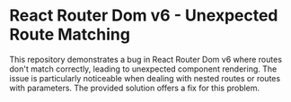 # React Router Dom v6 - Unexpected Route Matching

This repository demonstrates a bug in React Router Dom v6 where routes don't match correctly, leading to unexpected component rendering.  The issue is particularly noticeable when dealing with nested routes or routes with parameters.  The provided solution offers a fix for this problem.